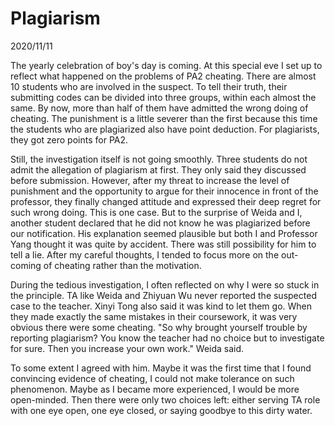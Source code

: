 # Plagiarism
2020/11/11

The yearly celebration of boy's day is coming. At this special
eve I set up to reflect what happened on the problems of PA2 cheating.
There are almost 10 students who are involved in the suspect.
To tell their truth, their submitting codes can be divided into three groups,
within each almost the same. By now, more than half of them have admitted
the wrong doing of cheating. The punishment is a little severer than the first
because this time the students who are plagiarized also have point deduction.
For plagiarists, they got zero points for PA2.

Still, the investigation itself is not going smoothly.
Three students do not admit the allegation of plagiarism at first.
They only said they discussed before submission. However, after my threat
to increase the level of punishment and the opportunity to argue for their innocence
in front of the professor, they finally changed attitude and expressed their deep
regret for such wrong doing. This is one case. But to the surprise of Weida and I,
another student declared that he did not know he was plagiarized before our notification.
His explanation seemed plausible but both I and Professor Yang thought it was quite by
accident. There was still possibility for him to tell a lie. After my careful thoughts,
I tended to focus more on the out-coming of cheating rather than the motivation.

During the tedious investigation, I often reflected on why I were so stuck in the
principle. TA like Weida and Zhiyuan Wu never reported the suspected case to the teacher.
Xinyi Tong also said it was kind to let them go. When they made exactly the same mistakes
in their coursework, it was very obvious there were some cheating. "So why brought yourself
trouble by reporting plagiarism? You know the teacher had no choice but to investigate for
sure. Then you increase your own work." Weida said.

To some extent I agreed with him. Maybe it was the first time that I found convincing
evidence of cheating, I could not make tolerance on such phenomenon. Maybe as I became
more experienced, I would be more open-minded. Then there were only two choices left:
either serving TA role with one eye open, one eye closed, or saying goodbye to this
dirty water.

